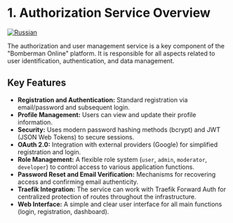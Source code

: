 # 1. Authorization Service Overview

[![Russian](https://img.shields.io/badge/lang-Russian-blue)](../ru/01_overview.md)

The authorization and user management service is a key component of the "Bomberman Online" platform. It is responsible for all aspects related to user identification, authentication, and data management.

## Key Features

- **Registration and Authentication:** Standard registration via email/password and subsequent login.
- **Profile Management:** Users can view and update their profile information.
- **Security:** Uses modern password hashing methods (bcrypt) and JWT (JSON Web Tokens) to secure sessions.
- **OAuth 2.0:** Integration with external providers (Google) for simplified registration and login.
- **Role Management:** A flexible role system (`user`, `admin`, `moderator`, `developer`) to control access to various application functions.
- **Password Reset and Email Verification:** Mechanisms for recovering access and confirming email authenticity.
- **Traefik Integration:** The service can work with Traefik Forward Auth for centralized protection of routes throughout the infrastructure.
- **Web Interface:** A simple and clear user interface for all main functions (login, registration, dashboard).
